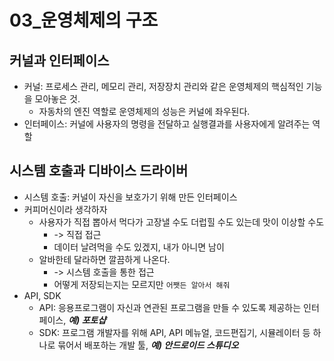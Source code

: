 # 03_운영체제의 구조

## 커널과 인터페이스
- 커널: 프로세스 관리, 메모리 관리, 저장장치 관리와 같은 운영체제의 핵심적인 기능을 모아놓은 것.
    - 자동차의 엔진 역할로 운영체제의 성능은 커널에 좌우된다.
- 인터페이스: 커널에 사용자의 명령을 전달하고 실행결과를 사용자에게 알려주는 역할
## 시스템 호출과 디바이스 드라이버
- 시스템 호출: 커널이 자신을 보호가기 위해 만든 인터페이스
- 커피머신이라 생각하자
    - 사용자가 직접 뽑아서 먹다가 고장낼 수도 더럽힐 수도 있는데 맛이 이상할 수도
        - -> 직접 접근
        - 데이터 날려먹을 수도 있겠지, 내가 아니면 남이
    - 알바한테 달라하면 깔끔하게 나온다.
        - -> 시스템 호출을 통한 접근
        - 어떻게 저장되는지는 모르지만 `어쨋든 알아서 해줘`
- API, SDK
    - API: 응용프로그램이 자신과 연관된 프로그램을 만들 수 있도록 제공하는 인터페이스, ***예) 포토샵***
    - SDK: 프로그램 개발자를 위해 API, API 메뉴얼, 코드편집기, 시뮬레이터 등 하나로 묶어서 배포하는 개발 툴, ***예) 안드로이드 스튜디오***

